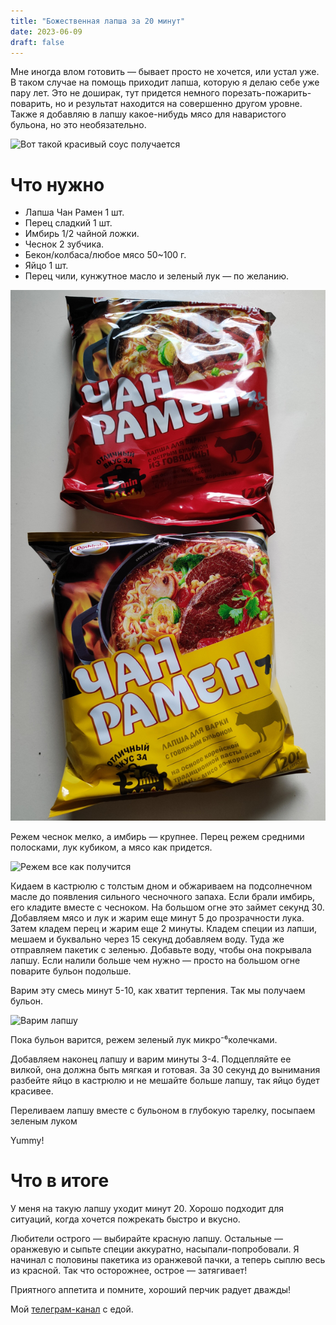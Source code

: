 ```yaml
---
title: "Божественная лапша за 20 минут"
date: 2023-06-09
draft: false
---
```


Мне иногда влом готовить — бывает просто не хочется, или устал уже. В таком случае на помощь приходит лапша, которую я делаю себе уже пару лет. Это не доширак, тут придется немного порезать-пожарить-поварить, но и результат находится на совершенно другом уровне. Также я добавляю в лапшу какое-нибудь мясо для наваристого бульона, но это необязательно.

![Вот такой красивый соус получается](img/lapsha/1.jpg)

# Что нужно

- Лапша Чан Рамен 1 шт.
- Перец сладкий 1 шт.
- Имбирь 1/2 чайной ложки.
- Чеснок 2 зубчика.
- Бекон/колбаса/любое мясо 50~100 г.
- Яйцо 1 шт.
- Перец чили, кунжутное масло и зеленый лук — по желанию.

![Продается в любом магазине](/assets/img/lapsha/2.jpg)


Режем чеснок мелко, а имбирь — крупнее. Перец режем средними полосками, лук кубиком, а мясо как придется. 

![Режем все как получится](3.jpg)

Кидаем в кастрюлю с толстым дном и обжариваем на подсолнечном масле до появления сильного чесночного запаха. Если брали имбирь, его кладите вместе с чесноком. На большом огне это займет секунд 30. Добавляем мясо и лук и жарим еще минут 5 до прозрачности лука. Затем кладем перец и жарим еще 2 минуты. Кладем специи из лапши, мешаем и буквально через 15 секунд добавляем воду. Туда же отправляем пакетик с зеленью. Добавьте воду, чтобы она покрывала лапшу. Если налили больше чем нужно — просто на большом огне поварите бульон подольше.

Варим эту смесь минут 5-10, как хватит терпения. Так мы получаем бульон.

![Варим лапшу](4.jpg)

Пока бульон варится, режем зеленый лук микро⁻⁶колечками.

Добавляем наконец лапшу и варим минуты 3-4. Подцепляйте ее вилкой, она должна быть мягкая и готовая. За 30 секунд до вынимания разбейте яйцо в кастрюлю и не мешайте больше лапшу, так яйцо будет красивее.

Переливаем лапшу вместе с бульоном в глубокую тарелку, посыпаем зеленым луком

Yummy!

# Что в итоге

У меня на такую лапшу уходит минут 20. Хорошо подходит для ситуаций, когда хочется пожрекать быстро и вкусно.

Любители острого — выбирайте красную лапшу. Остальные — оранжевую и сыпьте специи аккуратно, насыпали-попробовали. Я начинал с половины пакетика из оранжевой пачки, а теперь сыплю весь из красной. Так что осторожнее, острое — затягивает!

Приятного аппетита и помните, хороший перчик радует дважды!

Мой [телеграм-канал](https://t.me/boiledjija) с едой.